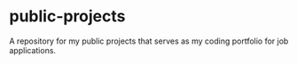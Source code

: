 # public-projects
 A repository for my public projects that serves as my coding portfolio for job applications.
